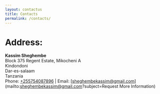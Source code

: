 ```yaml
---
layout: contactus
title: Contacts
permalink: /contacts/
---
```

# Address:  
**Kassim Sheghembe**  
Block 375 Regent Estate, Mikocheni A    
Kindondoni  
Dar-es-salaam  
Tanzania  
Phone: [+255754087896](tel:+255754087896) | Email: [sheghembekassim@gmail.com](mailto:sheghembekassim@gmail.com?subject=Request More Information)